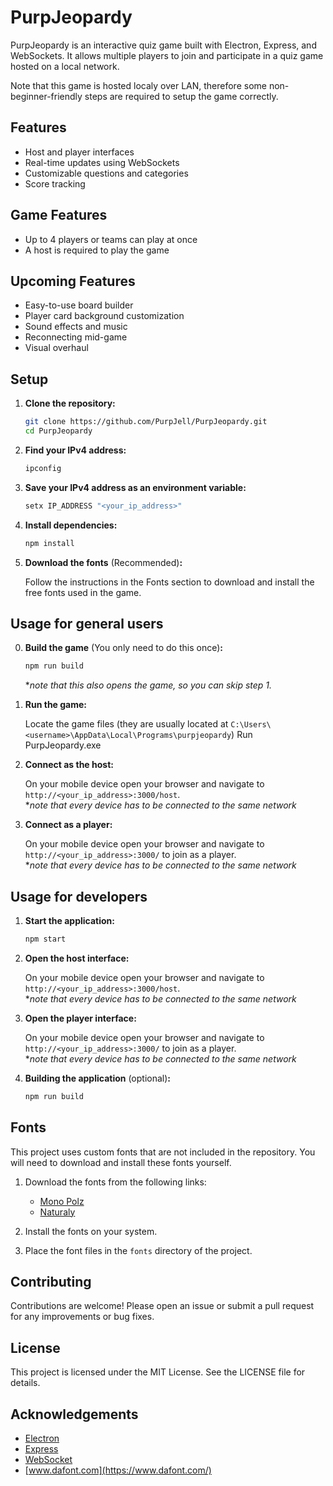 # PurpJeopardy

PurpJeopardy is an interactive quiz game built with Electron, Express, and WebSockets. It allows multiple players to join and participate in a quiz game hosted on a local network.

Note that this game is hosted localy over LAN, therefore some non-beginner-friendly steps are required to setup the game correctly.

## Features

- Host and player interfaces
- Real-time updates using WebSockets
- Customizable questions and categories
- Score tracking

## Game Features

- Up to 4 players or teams can play at once
- A host is required to play the game

## Upcoming Features

- Easy-to-use board builder
- Player card background customization
- Sound effects and music
- Reconnecting mid-game
- Visual overhaul

## Setup

1. **Clone the repository:**

    ```bash
    git clone https://github.com/PurpJell/PurpJeopardy.git
    cd PurpJeopardy
    ```

2. **Find your IPv4 address:**

    ```bash
    ipconfig
    ```

3. **Save your IPv4 address as an environment variable:**

    ```bash
    setx IP_ADDRESS "<your_ip_address>"
    ```

4. **Install dependencies:**

    ```bash
    npm install
    ```

5. **Download the fonts** (Recommended)**:**

    Follow the instructions in the Fonts section to download and install the free fonts used in the game.

## Usage for general users

0. **Build the game** (You only need to do this once)**:**

    ```bash
    npm run build
    ```

    \**note that this also opens the game, so you can skip step 1.*

1. **Run the game:**

    Locate the game files (they are usually located at `C:\Users\<username>\AppData\Local\Programs\purpjeopardy`)
    Run PurpJeopardy.exe

2. **Connect as the host:**

    On your mobile device open your browser and navigate to `http://<your_ip_address>:3000/host`.  
    \**note that every device has to be connected to the same network*

4. **Connect as a player:**

    On your mobile device open your browser and navigate to `http://<your_ip_address>:3000/` to join as a player.  
    \**note that every device has to be connected to the same network*

## Usage for developers

1. **Start the application:**

    ```bash
    npm start
    ```

2. **Open the host interface:**

    On your mobile device open your browser and navigate to `http://<your_ip_address>:3000/host`.  
    \**note that every device has to be connected to the same network*

4. **Open the player interface:**

    On your mobile device open your browser and navigate to `http://<your_ip_address>:3000/` to join as a player.  
    \**note that every device has to be connected to the same network*

5. **Building the application** (optional)**:** 

    ```bash
    npm run build
    ```

## Fonts

This project uses custom fonts that are not included in the repository. You will need to download and install these fonts yourself.

1. Download the fonts from the following links:
   - [Mono Polz](https://www.dafont.com/mono-polz.font)
   - [Naturaly](https://www.dafont.com/naturaly.font)

2. Install the fonts on your system.

3. Place the font files in the `fonts` directory of the project.

## Contributing

Contributions are welcome! Please open an issue or submit a pull request for any improvements or bug fixes.

## License

This project is licensed under the MIT License. See the LICENSE file for details.

## Acknowledgements

- [Electron](https://www.electronjs.org/)
- [Express](https://expressjs.com/)
- [WebSocket](https://www.npmjs.com/package/ws)
- [www.dafont.com](https://www.dafont.com/)
